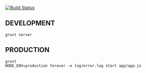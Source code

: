 [![Build Status](https://secure.travis-ci.org/natsumesou/toire.tv.png?branch=master)](http://travis-ci.org/natsumesou/toire.tv)

## DEVELOPMENT

    grunt server

## PRODUCTION

    grunt
    NODE_ENV=production forever -e log/error.log start app/app.js
